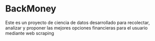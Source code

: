 # BackMoney
Este es un proyecto de ciencia de datos desarrollado para recolectar, analizar y proponer las mejores opciones financieras para el usuario mediante web scraping
